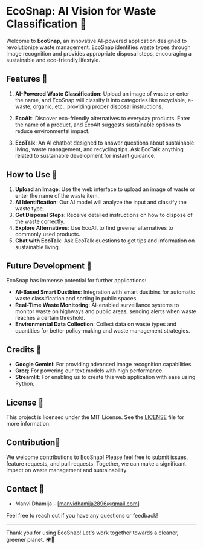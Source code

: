 # EcoSnap: AI Vision for Waste Classification 🌿

Welcome to **EcoSnap**, an innovative AI-powered application designed to revolutionize waste management. EcoSnap identifies waste types through image recognition and provides appropriate disposal steps, encouraging a sustainable and eco-friendly lifestyle.

## Features 🚀

1. **AI-Powered Waste Classification**: Upload an image of waste or enter the name, and EcoSnap will classify it into categories like recyclable, e-waste, organic, etc., providing proper disposal instructions.

2. **EcoAlt**: Discover eco-friendly alternatives to everyday products. Enter the name of a product, and EcoAlt suggests sustainable options to reduce environmental impact.

3. **EcoTalk**: An AI chatbot designed to answer questions about sustainable living, waste management, and recycling tips. Ask EcoTalk anything related to sustainable development for instant guidance.

## How to Use 📝

1. **Upload an Image**: Use the web interface to upload an image of waste or enter the name of the waste item.
2. **AI Identification**: Our AI model will analyze the input and classify the waste type.
3. **Get Disposal Steps**: Receive detailed instructions on how to dispose of the waste correctly.
4. **Explore Alternatives**: Use EcoAlt to find greener alternatives to commonly used products.
5. **Chat with EcoTalk**: Ask EcoTalk questions to get tips and information on sustainable living.

<!-- ## Installation 💻

To run EcoSnap locally, follow these steps:

1. Clone the repository:

    ```bash
    git clone https://github.com/AadishY/EcoSnap.git
    cd EcoSnap
    ```

2. Install the required dependencies:

    ```bash
    pip install -r requirements.txt
    ```

3. Run the Streamlit application:

    ```bash
    streamlit run main.py
    ```

4. Open your browser and navigate to `http://localhost:8501` to access the EcoSnap application. -->

## Future Development 🔮

EcoSnap has immense potential for further applications:

- **AI-Based Smart Dustbins**: Integration with smart dustbins for automatic waste classification and sorting in public spaces.
- **Real-Time Waste Monitoring**: AI-enabled surveillance systems to monitor waste on highways and public areas, sending alerts when waste reaches a certain threshold.
- **Environmental Data Collection**: Collect data on waste types and quantities for better policy-making and waste management strategies.

## Credits 🙏

- **Google Gemini**: For providing advanced image recognition capabilities.
- **Groq**: For powering our text models with high performance.
- **Streamlit**: For enabling us to create this web application with ease using Python.



## License 📜

This project is licensed under the MIT License. See the [LICENSE](LICENSE) file for more information.

## Contribution🤝

We welcome contributions to EcoSnap! Please feel free to submit issues, feature requests, and pull requests. Together, we can make a significant impact on waste management and sustainability.

## Contact 📧

- Manvi Dhamija - [manvidhamija2896@gmail.com]

Feel free to reach out if you have any questions or feedback!

---

Thank you for using EcoSnap! Let's work together towards a cleaner, greener planet. 🌍💚
